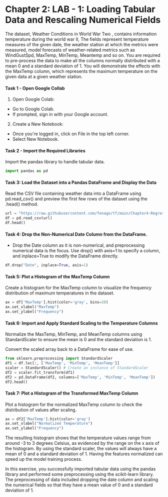 # Chapter 2: LAB - 1: Loading Tabular Data and Rescaling Numerical Fields

The dataset, Weather Conditions in World War Two , contains information temperature during the world war II, The fields represent temperature measures of the given date, the weather station at which the metrics were measured, model forecasts of weather-related metrics such as WindGustSpd, MaxTemp, MinTemp, Meantemp and so on. You are required to pre-process the data to make all the columns normally distributed with a mean 0 and a standard deviation of 1. You will demonstrate the effects with the MaxTemp column, which represents the maximum temperature on the given data at a given weather station.


#### Task 1 - Open Google Collab

1. Open Google Colab:

- Go to Google Colab.
- If prompted, sign in with your Google account.

2. Create a New Notebook:
- Once you're logged in, click on File in the top left corner.
- Select New Notebook.

#### Task 2 - Import the Required Libraries

Import the pandas library to handle tabular data.

```python
import pandas as pd

```

#### Task 3: Load the Dataset into a Pandas DataFrame and Display the Data

Read the CSV file containing weather data into a DataFrame using pd.read_csv() and preview the first few rows of the dataset using the .head() method.

```python
url = "https://raw.githubusercontent.com/fenago/tf/main/Chapter4-Regression_and_Classification_Models/dataset/Summary_of_Weather.csv"
df = pd.read_csv(url)
df.head()


```

#### Task 4: Drop the Non-Numerical Date Column from the DataFrame.

- Drop the Date column as it is non-numerical, and preprocessing numerical data is the focus. Use drop() with axis=1 to specify a column, and inplace=True to modify the DataFrame directly.

```python
df.drop("Date", inplace=True, axis=1)
```

#### Task 5: Plot a Histogram of the MaxTemp Column

Create a histogram for the MaxTemp column to visualize the frequency distribution of maximum temperatures in the dataset.


```python
ax = df['MaxTemp'].hist(color='gray', bins=20)
ax.set_xlabel("MaxTemp")
ax.set_ylabel("Frequency")

```

#### Task 6: Import and Apply Standard Scaling to the Temperature Columns

Normalize the MaxTemp, MinTemp, and MeanTemp columns using StandardScaler to ensure the mean is 0 and the standard deviation is 1. 

Convert the scaled array back to a DataFrame for ease of use.

```python
from sklearn.preprocessing import StandardScaler
df1 = df.loc[:, ['MaxTemp', 'MinTemp', 'MeanTemp']]
scaler = StandardScaler() # Create an instance of StandardScaler
df2 = scaler.fit_transform(df1)
df2 = pd.DataFrame(df2, columns=['MaxTemp', 'MinTemp', 'MeanTemp'])
df2.head()

```

#### Task 7:  Plot a Histogram of the Transformed MaxTemp Column

Plot a histogram for the normalized MaxTemp column to check the distribution of values after scaling.

```python
ax = df2['MaxTemp'].hist(color='gray')
ax.set_xlabel("Normalized Temperature")
ax.set_ylabel("Frequency")
```
The resulting histogram shows that the temperature values range from around -3 to 3 degrees Celsius, as evidenced by the range on the x axis of the histogram. By using the standard scaler, the values will always have a mean of 0 and a standard deviation of 1. Having the features normalized can speed up the model training process.

In this exercise, you successfully imported tabular data using the pandas library and performed some preprocessing using the scikit-learn library. The preprocessing of data included dropping the date column and scaling the numerical fields so that they have a mean value of 0 and a standard deviation of 1.


